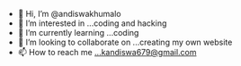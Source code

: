- 👋 Hi, I’m @andiswakhumalo
- 👀 I’m interested in ...coding and hacking
- 🌱 I’m currently learning ...coding 
- 💞️ I’m looking to collaborate on ...creating my own website
- 📫 How to reach me ...kandiswa679@gmail.com

<!---
andiswakhumalo/andiswakhumalo is a ✨ special ✨ repository because its `README.md` (this file) appears on your GitHub profile.
You can click the Preview link to take a look at your changes.
--->
